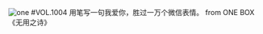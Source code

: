![one](http://image.wufazhuce.com/Fs2xIGvrnVmNQvM9J29g4DzYLZr3)
#VOL.1004
用笔写一句我爱你，胜过一万个微信表情。 from ONE BOX 《无用之诗》
